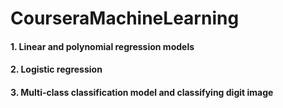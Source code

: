 # CourseraMachineLearning

#### 1. Linear and polynomial regression models
#### 2. Logistic regression
#### 3. Multi-class classification model and classifying digit image
